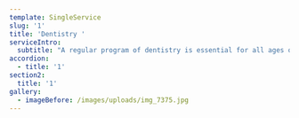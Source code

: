 ```yaml
---
template: SingleService
slug: '1'
title: 'Dentistry '
serviceIntro:
  subtitle: "A regular program of dentistry is essential for all ages of horse. Regular oral examination and dentistry will allow the detection and removal of sharp enamel points that develop due to continued eruption of equine teeth.\r\n\nRegular examination will enable us to detect the early signs of abnormalities in the wear of cheek teeth, irregularities in eruption, decay and periodontal disease. We can also detect and correct problems with bitting, head carriage, performance and eating disorders. We use a modern, motorised ‘Powerfloat’ at the clinic to allow rapid and thorough completion of dentistry services."
accordion:
  - title: '1'
section2:
  title: '1'
gallery:
  - imageBefore: /images/uploads/img_7375.jpg
---
```


